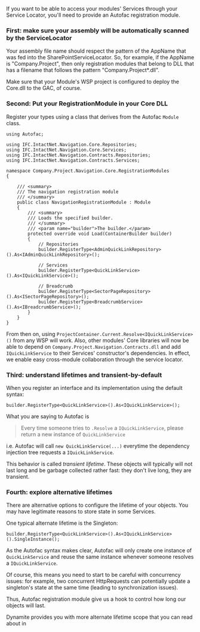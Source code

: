 If you want to be able to access your modules' Services through your Service Locator, you'll need to provide an Autofac registration module.

### First: make sure your assembly will be automatically scanned by the ServiceLocator

Your assembly file name should respect the pattern of the AppName that was fed into the SharePointServiceLocator. So, for example, if the AppName is "Company.Project", then only registration modules that belong to DLL that has a filename that follows the pattern "Company.Project*.dll".

Make sure that your Module's WSP project is configured to deploy the Core.dll to the GAC, of course.

### Second: Put your RegistrationModule in your Core DLL

Register your types using a class that derives from the Autofac ```Module``` class.

```
using Autofac;

using IFC.IntactNet.Navigation.Core.Repositories;
using IFC.IntactNet.Navigation.Core.Services;
using IFC.IntactNet.Navigation.Contracts.Repositories;
using IFC.IntactNet.Navigation.Contracts.Services;

namespace Company.Project.Navigation.Core.RegistrationModules
{

    /// <summary>
    /// The navigation registration module
    /// </summary>
    public class NavigationRegistrationModule : Module
    {
        /// <summary>
        /// Loads the specified builder.
        /// </summary>
        /// <param name="builder">The builder.</param>
        protected override void Load(ContainerBuilder builder)
        {
            // Repositories
            builder.RegisterType<AdminQuickLinkRepository>().As<IAdminQuickLinkRepository>();

            // Services
            builder.RegisterType<QuickLinkService>().As<IQuickLinkService>();

            // Breadcrumb
            builder.RegisterType<SectorPageRepository>().As<ISectorPageRepository>();
            builder.RegisterType<BreadcrumbService>().As<IBreadcrumbService>();
        }
    }
}
```

From then on, using ```ProjectContainer.Current.Resolve<IQuickLinkService>()``` from any WSP will work. Also, other modules' Core libraries will now be able to depend on ```Company.Project.Navigation.Contracts.dll``` and add ```IQuickLinkService``` to their Services' constructor's dependencies. In effect, we enable easy cross-module collaboration through the service locator. 

### Third: understand lifetimes and transient-by-default

When you register an interface and its implementation using the default syntax:

```
builder.RegisterType<QuickLinkService>().As<IQuickLinkService>();
```

What you are saying to Autofac is

> Every time someone tries to ```.Resolve``` a ```IQuickLinkService```, please return a new instance of ```QuickLinkService```

i.e. Autofac will call ```new QuickLinkService(...)``` everytime the dependency injection tree requests a ```IQuickLinkService```.

This behavior is called *transient lifetime*. These objects will typically will not last long and be garbage collected rather fast: they don't live long, they are transient.

### Fourth: explore alternative lifetimes

There are alternative options to configure the lifetime of your objects. You may have legitimate reasons to store state in some Services.

One typical alternate lifetime is the Singleton:

```
builder.RegisterType<QuickLinkService>().As<IQuickLinkService>().SingleInstance();
```

As the Autofac syntax makes clear, Autofac will only create one instance of ```QuickLinkService``` and reuse the same instance whenever someone resolves a ```IQuickLinkService```.

Of course, this means you need to start to be careful with concurrency issues: for example, two concurrent HttpRequests can potentially update a singleton's state at the same time (leading to synchronization issues).

Thus, Autofac registration module give us a hook to control how long our objects will last.

Dynamite provides you with more alternate lifetime scope that you can read about in 
